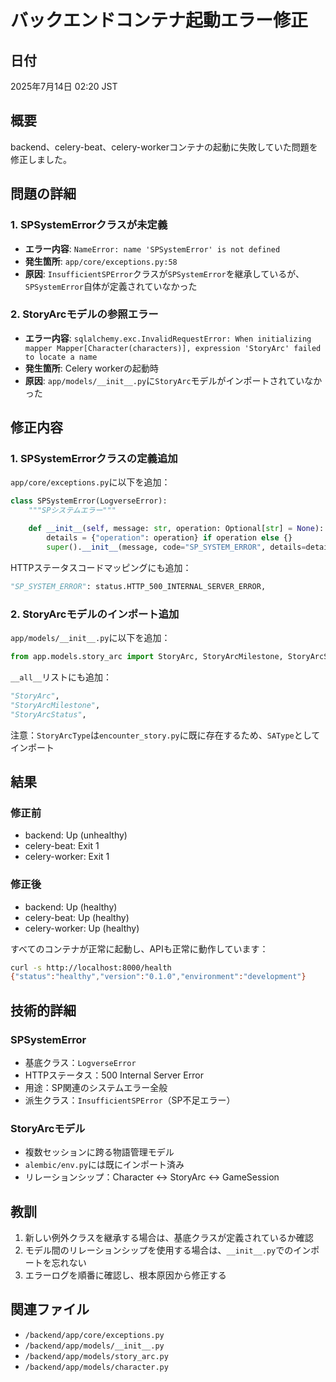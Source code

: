 # バックエンドコンテナ起動エラー修正

## 日付
2025年7月14日 02:20 JST

## 概要
backend、celery-beat、celery-workerコンテナの起動に失敗していた問題を修正しました。

## 問題の詳細

### 1. SPSystemErrorクラスが未定義
- **エラー内容**: `NameError: name 'SPSystemError' is not defined`
- **発生箇所**: `app/core/exceptions.py:58`
- **原因**: `InsufficientSPError`クラスが`SPSystemError`を継承しているが、`SPSystemError`自体が定義されていなかった

### 2. StoryArcモデルの参照エラー
- **エラー内容**: `sqlalchemy.exc.InvalidRequestError: When initializing mapper Mapper[Character(characters)], expression 'StoryArc' failed to locate a name`
- **発生箇所**: Celery workerの起動時
- **原因**: `app/models/__init__.py`に`StoryArc`モデルがインポートされていなかった

## 修正内容

### 1. SPSystemErrorクラスの定義追加
`app/core/exceptions.py`に以下を追加：

```python
class SPSystemError(LogverseError):
    """SPシステムエラー"""

    def __init__(self, message: str, operation: Optional[str] = None):
        details = {"operation": operation} if operation else {}
        super().__init__(message, code="SP_SYSTEM_ERROR", details=details)
```

HTTPステータスコードマッピングにも追加：
```python
"SP_SYSTEM_ERROR": status.HTTP_500_INTERNAL_SERVER_ERROR,
```

### 2. StoryArcモデルのインポート追加
`app/models/__init__.py`に以下を追加：

```python
from app.models.story_arc import StoryArc, StoryArcMilestone, StoryArcStatus, StoryArcType as SAType
```

`__all__`リストにも追加：
```python
"StoryArc",
"StoryArcMilestone", 
"StoryArcStatus",
```

注意：`StoryArcType`は`encounter_story.py`に既に存在するため、`SAType`としてインポート

## 結果

### 修正前
- backend: Up (unhealthy)
- celery-beat: Exit 1
- celery-worker: Exit 1

### 修正後
- backend: Up (healthy)
- celery-beat: Up (healthy)
- celery-worker: Up (healthy)

すべてのコンテナが正常に起動し、APIも正常に動作しています：
```bash
curl -s http://localhost:8000/health
{"status":"healthy","version":"0.1.0","environment":"development"}
```

## 技術的詳細

### SPSystemError
- 基底クラス：`LogverseError`
- HTTPステータス：500 Internal Server Error
- 用途：SP関連のシステムエラー全般
- 派生クラス：`InsufficientSPError`（SP不足エラー）

### StoryArcモデル
- 複数セッションに跨る物語管理モデル
- `alembic/env.py`には既にインポート済み
- リレーションシップ：Character ↔ StoryArc ↔ GameSession

## 教訓
1. 新しい例外クラスを継承する場合は、基底クラスが定義されているか確認
2. モデル間のリレーションシップを使用する場合は、`__init__.py`でのインポートを忘れない
3. エラーログを順番に確認し、根本原因から修正する

## 関連ファイル
- `/backend/app/core/exceptions.py`
- `/backend/app/models/__init__.py`
- `/backend/app/models/story_arc.py`
- `/backend/app/models/character.py`